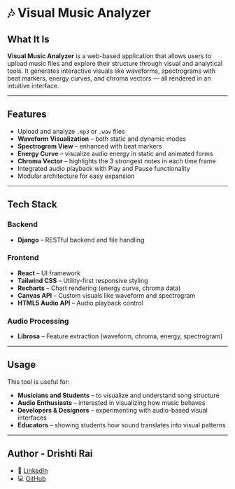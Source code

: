 # 🎶 Visual Music Analyzer

## What It Is

**Visual Music Analyzer** is a web-based application that allows users to upload music files and explore their structure through visual and analytical tools. It generates interactive visuals like waveforms, spectrograms with beat markers, energy curves, and chroma vectors — all rendered in an intuitive interface.

---

## Features

-  Upload and analyze `.mp3` or `.wav` files  
-  **Waveform Visualization** – both static and dynamic modes  
-  **Spectrogram View** – enhanced with beat markers  
-  **Energy Curve** – visualize audio energy in static and animated forms  
-  **Chroma Vector** – highlights the 3 strongest notes in each time frame  
-  Integrated audio playback with Play and Pause functionality  
-  Modular architecture for easy expansion

---

## Tech Stack

###  Backend
- **Django** – RESTful backend and file handling

###  Frontend
- **React** – UI framework  
- **Tailwind CSS** – Utility-first responsive styling  
- **Recharts** – Chart rendering (energy curve, chroma data)  
- **Canvas API** – Custom visuals like waveform and spectrogram  
- **HTML5 Audio API** – Audio playback control

### Audio Processing
- **Librosa** – Feature extraction (waveform, chroma, energy, spectrogram)

---

##  Usage

This tool is useful for:

-  **Musicians and Students** – to visualize and understand song structure  
-  **Audio Enthusiasts** – interested in visualizing how music behaves  
-  **Developers & Designers** – experimenting with audio-based visual interfaces  
-  **Educators** – showing students how sound translates into visual patterns

---

## Author - **Drishti Rai**
- 🔗 [LinkedIn](https://www.linkedin.com/in/drishti-rai)
- 💻 [GitHub](https://github.com/DrishtiRai777)

